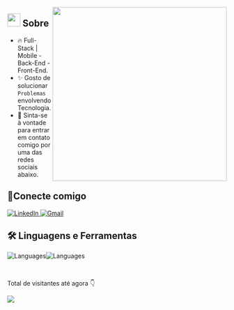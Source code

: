 <picture> <img align="right" src="https://media2.dev.to/dynamic/image/width=800%2Cheight=%2Cfit=scale-down%2Cgravity=auto%2Cformat=auto/https%3A%2F%2Fdev-to-uploads.s3.amazonaws.com%2Fuploads%2Farticles%2For68a2tqrbm5t5d36bwa.gif" width = 400px ></picture>

## <picture><img src = "https://icons.iconarchive.com/icons/alecive/flatwoken/512/Apps-Terminal-Pc-104-icon.png" width = 30px></picture> Sobre


- 🔥 Full-Stack | Mobile - Back-End - Front-End.
- ✨ Gosto de solucionar `Problemas` envolvendo Tecnologia.
- 📱 Sinta-se à vontade para entrar em contato comigo por uma das redes sociais abaixo.

## 📱Conecte comigo
<a href="https://www.linkedin.com/in/andr%C3%A9-luiz-da-silva/" target="_blank">
  <img src="https://img.shields.io/badge/LinkedIn-0A66C2?style=for-the-badge&logo=linkedin&logoColor=white" alt="LinkedIn">
</a>
<a href="mailto:andreluiz.dev.br@gmail.com">
  <img src="https://img.shields.io/badge/Gmail-D14836?style=for-the-badge&logo=gmail&logoColor=white" alt="Gmail">
</a>

<br>

## 🛠️ Linguagens e Ferramentas
![Languages](https://go-skill-icons.vercel.app/api/icons?i=js,nodejs,express,mysql,sqlite,firebase,nextjs)![Languages](https://go-skill-icons.vercel.app/api/icons?i=react,reactnative,tailwind,git,github,api)

<br>

<p>Total de visitantes até agora 👇</p>
<img src="https://profile-counter.glitch.me/andreluizdasilvaa/count.svg">
